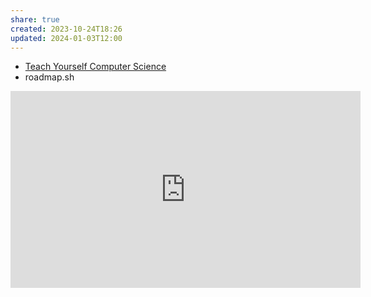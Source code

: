 ```yaml
---
share: true
created: 2023-10-24T18:26
updated: 2024-01-03T12:00
---
```

- [Teach Yourself Computer Science](https://teachyourselfcs.com/)
- roadmap.sh
<iframe width="560" height="315" src="https://www.youtube.com/embed/i4MneyaJPG4" title="YouTube video player" frameborder="0" allow="accelerometer; autoplay; clipboard-write; encrypted-media; gyroscope; picture-in-picture; web-share" referrerpolicy="strict-origin-when-cross-origin" allowfullscreen></iframe>
